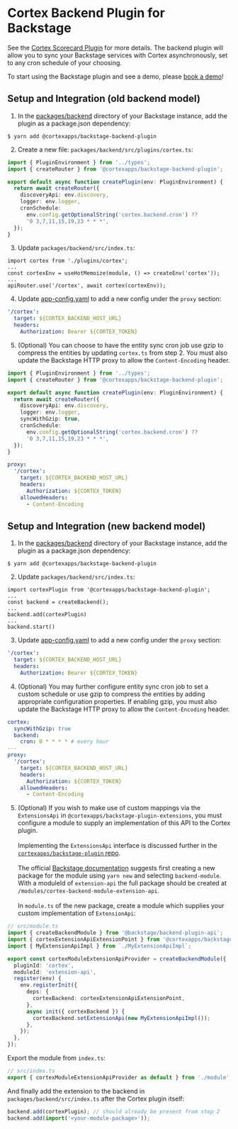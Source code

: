 # Cortex Backend Plugin for Backstage

See the [Cortex Scorecard Plugin](https://www.npmjs.com/package/@cortexapps/backstage-plugin) for more details.
The backend plugin will allow you to sync your Backstage services with Cortex asynchronously, set
to any cron schedule of your choosing.

To start using the Backstage plugin and see a demo, please [book a demo](https://www.cortex.io/demo)!

## Setup and Integration (old backend model)

1. In the [packages/backend](https://github.com/backstage/backstage/blob/master/packages/backend/) directory of your Backstage
   instance, add the plugin as a package.json dependency:

```shell
$ yarn add @cortexapps/backstage-backend-plugin
```

2. Create a new file: `packages/backend/src/plugins/cortex.ts`:

```ts
import { PluginEnvironment } from '../types';
import { createRouter } from '@cortexapps/backstage-backend-plugin';

export default async function createPlugin(env: PluginEnvironment) {
  return await createRouter({
    discoveryApi: env.discovery,
    logger: env.logger,
    cronSchedule:
      env.config.getOptionalString('cortex.backend.cron') ??
      '0 3,7,11,15,19,23 * * *',
  });
}
```

3. Update `packages/backend/src/index.ts`:

```tsx
import cortex from './plugins/cortex';
...
const cortexEnv = useHotMemoize(module, () => createEnv('cortex'));
...
apiRouter.use('/cortex', await cortex(cortexEnv));
```

4. Update [app-config.yaml](https://github.com/backstage/backstage/blob/master/app-config.yaml#L54) to add a new config under
   the `proxy` section:

```yaml
'/cortex':
  target: ${CORTEX_BACKEND_HOST_URL}
  headers:
    Authorization: Bearer ${CORTEX_TOKEN}
```

5. (Optional) You can choose to have the entity sync cron job use gzip to compress the entities by updating `cortex.ts` from step 2. You must also update the Backstage HTTP proxy to allow the `Content-Encoding` header.

```ts
import { PluginEnvironment } from '../types';
import { createRouter } from '@cortexapps/backstage-backend-plugin';

export default async function createPlugin(env: PluginEnvironment) {
  return await createRouter({
    discoveryApi: env.discovery,
    logger: env.logger,
    syncWithGzip: true,
    cronSchedule:
      env.config.getOptionalString('cortex.backend.cron') ??
      '0 3,7,11,15,19,23 * * *',
  });
}
```

```yaml
proxy:
  '/cortex':
    target: ${CORTEX_BACKEND_HOST_URL}
    headers:
      Authorization: ${CORTEX_TOKEN}
    allowedHeaders:
      - Content-Encoding
```

## Setup and Integration (new backend model)

1. In the [packages/backend](https://github.com/backstage/backstage/blob/master/packages/backend/) directory of your Backstage
   instance, add the plugin as a package.json dependency:

```shell
$ yarn add @cortexapps/backstage-backend-plugin
```

2. Update `packages/backend/src/index.ts`:

```tsx
import cortexPlugin from '@cortexapps/backstage-backend-plugin';
...
const backend = createBackend();
...
backend.add(cortexPlugin)
...
backend.start()
```

3. Update [app-config.yaml](https://github.com/backstage/backstage/blob/master/app-config.yaml#L54) to add a new config under
   the `proxy` section:

```yaml
'/cortex':
  target: ${CORTEX_BACKEND_HOST_URL}
  headers:
    Authorization: Bearer ${CORTEX_TOKEN}
```

4. (Optional) You may further configure entity sync cron job to set a custom schedule or use gzip to compress the entities by adding appropriate configuration properties. If enabling gzip, you must also update the Backstage HTTP proxy to allow the `Content-Encoding` header.

```yaml
cortex:
  syncWithGzip: true
  backend:
    cron: 0 * * * * # every hour
---
proxy:
  '/cortex':
    target: ${CORTEX_BACKEND_HOST_URL}
    headers:
      Authorization: ${CORTEX_TOKEN}
    allowedHeaders:
      - Content-Encoding
```

5. (Optional) If you wish to make use of custom mappings via the `ExtensionsApi` in `@cortexapps/backstage-plugin-extensions`, you must configure a module to supply an implementation of this API to the Cortex plugin.
   <br><br>Implementing the `ExtensionsApi` interface is discussed further in the [`cortexapps/backstage-plugin` repo](https://github.com/cortexapps/backstage-plugin?tab=readme-ov-file#advanced).
   <br><br>The official [Backstage documentation](https://backstage.io/docs/backend-system/building-plugins-and-modules/index) suggests first creating a new package for the module using `yarn new` and selecting `backend-module`. With a moduleId of `extension-api` the full package should be created at `/modules/cortex-backend-module-extension-api`.
   <br><br>In `module.ts` of the new package, create a module which supplies your custom implementation of `ExtensionApi`:

```ts
// src/module.ts
import { createBackendModule } from '@backstage/backend-plugin-api';
import { cortexExtensionApiExtensionPoint } from '@cortexapps/backstage-plugin-extensions';
import { MyExtensionApiImpl } from `./MyExtensionApiImpl`;

export const cortexModuleExtensionApiProvider = createBackendModule({
  pluginId: 'cortex',
  moduleId: 'extension-api',
  register(env) {
    env.registerInit({
      deps: {
        cortexBackend: cortexExtensionApiExtensionPoint,
      },
      async init({ cortexBackend }) {
        cortexBackend.setExtensionApi(new MyExtensionApiImpl());
      },
    });
  },
});
```

Export the module from `index.ts`:

```ts
// src/index.ts
export { cortexModuleExtensionApiProvider as default } from './module';
```

And finally add the extension to the backend in `packages/backend/src/index.ts` after the Cortex plugin itself:

```ts
backend.add(cortexPlugin); // should already be present from step 2
backend.add(import('<your-module-package>'));
```
